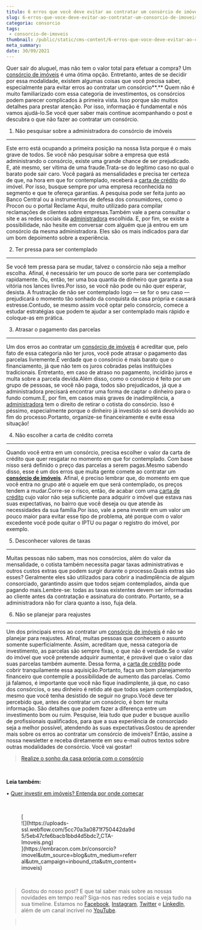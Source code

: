 ```yaml
---
titulo: 6 erros que você deve evitar ao contratar um consórcio de imóveis
slug: 6-erros-que-voce-deve-evitar-ao-contratar-um-consorcio-de-imoveis
categoria: consorcio
tags:
 - consorcio-de-imoveis
thumbnail: /public/static/cms-content/6-erros-que-voce-deve-evitar-ao-contratar-um-consorcio-de-imoveis.jpg
meta_summary: 
date: 30/09/2021
---
```

Quer sair do aluguel, mas não tem o valor total para efetuar a compra? Um [consórcio de imóveis](https://www.embracon.com.br/consorcio-de-imoveis) é uma ótima opção. Entretanto, antes de se decidir por essa modalidade, existem algumas coisas que você precisa saber, especialmente para evitar erros ao contratar um consórcio**.** Quem não é muito familiarizado com essa categoria de investimentos, os consórcios podem parecer complicados à primeira vista. Isso porque são muitos detalhes para prestar atenção. Por isso, informação é fundamental e nós vamos ajudá-lo.Se você quer saber mais continue acompanhando o post e descubra o que não fazer ao contratar um consórcio.

1. Não pesquisar sobre a administradora do consórcio de imóveis
---------------------------------------------------------------

Este erro está ocupando a primeira posição na nossa lista porque é o mais grave de todos. Se você não pesquisar sobre a empresa que está administrando o consórcio, existe uma grande chance de ser prejudicado. E, até mesmo, ser vítima de uma fraude.Trata-se do legítimo caso no qual o barato pode sair caro. Você pagará as mensalidades e precisa ter certeza de que, na hora em que for contemplado, receberá a [carta de crédito](https://www.embracon.com.br/conhecaoconsorcio/o-que-e-carta-de-credito) do imóvel. Por isso, busque sempre por uma empresa reconhecida no segmento e que te ofereça garantias. A pesquisa pode ser feita junto ao Banco Central ou a instrumentos de defesa dos consumidores, como o Procon ou o portal Reclame Aqui, muito utilizado para compilar reclamações de clientes sobre empresas.Também vale a pena consultar o site e as redes sociais da [administradora](https://www.embracon.com.br/blog/afinal-o-que-uma-administradora-de-consorcio-faz) escolhida. E, por fim, se existe a possibilidade, não hesite em conversar com alguém que já entrou em um consórcio da mesma administradora. Eles são os mais indicados para dar um bom depoimento sobre a experiência.

2. Ter pressa para ser contemplado
----------------------------------

Se você tem pressa para se mudar, talvez o consórcio não seja a melhor escolha. Afinal, é necessário ter um pouco de sorte para ser contemplado rapidamente. Ou, então, ter uma boa quantia de dinheiro que garanta a sua vitória nos lances livres.Por isso, se você não pode ou não quer esperar, desista. A frustração de não ser contemplado logo — se for o seu caso — prejudicará o momento tão sonhado da conquista da casa própria e causará estresse.Contudo, se mesmo assim você optar pelo consórcio, comece a estudar estratégias que podem te ajudar a ser contemplado mais rápido e coloque-as em prática.

3. Atrasar o pagamento das parcelas
-----------------------------------

Um dos erros ao contratar um [consórcio de imóveis](https://www.embracon.com.br/consorcio-de-imoveis) é acreditar que, pelo fato de essa categoria não ter juros, você pode atrasar o pagamento das parcelas livremente.É verdade que o consórcio é mais barato que o financiamento, já que não tem os juros cobradas pelas instituições tradicionais. Entretanto, em caso de atraso no pagamento, incidirão juros e multa sobre a parcela devida.Além disso, como o consórcio é feito por um grupo de pessoas, se você não paga, todos são prejudicados, já que a administradora precisará encontrar uma forma de captar o dinheiro para o fundo comum.E, por fim, em casos mais graves de inadimplência, a [administradora](https://www.embracon.com.br/blog/afinal-o-que-uma-administradora-de-consorcio-faz) tem o direito de retirar o cotista do consórcio. Isso é péssimo, especialmente porque o dinheiro já investido só será devolvido ao fim do processo.Portanto, organize-se financeiramente e evite essa situação!

4. Não escolher a carta de crédito correta
------------------------------------------

Quando você entra em um consórcio, precisa escolher o valor da carta de crédito que quer resgatar no momento em que for contemplado. Com base nisso será definido o preço das parcelas a serem pagas.Mesmo sabendo disso, esse é um dos erros que muita gente comete ao contratar um [**consórcio de imóveis**](https://www.embracon.com.br/consorcio-de-imoveis). Afinal, é preciso lembrar que, do momento em que você entra no grupo até o aquele em que será contemplado, os preços tendem a mudar.Corre-se o risco, então, de acabar com uma [carta de crédito](https://www.embracon.com.br/conhecaoconsorcio/o-que-e-carta-de-credito) cujo valor não seja suficiente para adquirir o imóvel que estava nas suas expectativas, no bairro que você deseja ou que atende às necessidades da sua família.Por isso, vale a pena investir em um valor um pouco maior para evitar esse tipo de problema, até porque com o valor excedente você pode quitar o IPTU ou pagar o registro do imóvel, por exemplo.

5. Desconhecer valores de taxas
-------------------------------

Muitas pessoas não sabem, mas nos consórcios, além do valor da mensalidade, o cotista também necessita pagar taxas administrativas e outros custos extras que podem surgir durante o processo.Quais extras são esses? Geralmente eles são utilizados para cobrir a inadimplência de algum consorciado, garantindo assim que todos sejam contemplados, ainda que pagando mais.Lembre-se: todas as taxas existentes devem ser informadas ao cliente antes da contratação e assinatura do contrato. Portanto, se a administradora não for clara quanto a isso, fuja dela.

6. Não se planejar para reajustes
---------------------------------

Um dos principais erros ao contratar um [consórcio de imóveis](https://www.embracon.com.br/consorcio-de-imoveis) é não se planejar para reajustes. Afinal, muitas pessoas que conhecem o assunto somente superficialmente. Assim, acreditam que, nessa categoria de investimento, as parcelas são sempre fixas, o que não é verdade.Se o valor do imóvel que você pretende adquirir aumentar, é provável que o valor das suas parcelas também aumente. Dessa forma, a [carta de crédito](https://www.embracon.com.br/conhecaoconsorcio/o-que-e-carta-de-credito) pode cobrir tranquilamente essa aquisição.Portanto, faça um bom planejamento financeiro que contemple a possibilidade de aumento das parcelas. Como já falamos, é importante que você não fique inadimplente, já que, no caso dos consórcios, o seu dinheiro é retido até que todos sejam contemplados, mesmo que você tenha desistido de seguir no grupo.Você deve ter percebido que, antes de contratar um consórcio, é bom ter muita informação. São detalhes que podem fazer a diferença entre um investimento bom ou ruim. Pesquise, leia tudo que puder e busque auxílio de profissionais qualificados, para que a sua experiência de consorciado seja a melhor possível, atendendo às suas expectativas.Gostou de aprender mais sobre os erros ao contratar um consórcio de imóveis? Então, assine a nossa newsletter e receba diretamente em seu e-mail outros textos sobre outras modalidades de consórcio. Você vai gostar!

> [Realize o sonho da casa própria com o consórcio](https://www.embracon.com.br/consorcio-de-imoveis)

‍

‍**Leia também:**‍

• [Quer investir em imóveis? Entenda por onde começar](https://www.embracon.com.br/blog/investir-em-imoveis-onde-comecar)

‍

<figure class="w-richtext-figure-type-image w-richtext-align-center" style="max-width:310px">[<div>![](https://uploads-ssl.webflow.com/5cc70a3a0871f750442da9d5/5eb47cfe6bacb1bbd4d5bdc7_CTA-Imoveis.png)</div>](https://embracon.com.br/consorcio?imovel&utm_source=blog&utm_medium=referral&utm_campaign=inbound_cta&utm_content=imoveis)</figure>‍

> Gostou do nosso post? E que tal saber mais sobre as nossas novidades em tempo real? Siga-nos nas redes sociais e veja tudo na sua timeline. Estamos no [Facebook](https://www.facebook.com/embracon/), [Instagram](https://www.instagram.com/embraconoficial/), [Twitter](https://twitter.com/embracon) e [LinkedIn](https://www.linkedin.com/company/1018875/), além de um canal incrível no [YouTube](https://www.youtube.com/channel/UCL-Y0mv9zc73Iek48NLUBzQ).

> ‍
